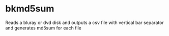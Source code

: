 # bkmd5sum
Reads a bluray or dvd disk and outputs a csv file with vertical bar separator and generates md5sum for each file 
